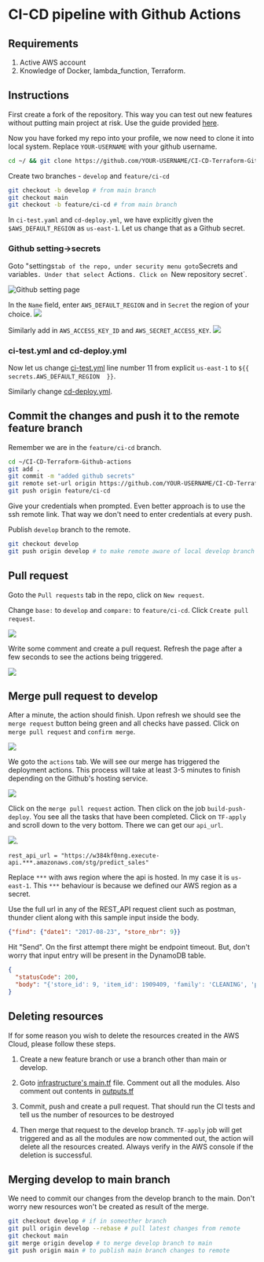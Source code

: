 # CI-CD pipeline with Github Actions

## Requirements
1. Active AWS account
2. Knowledge of Docker, lambda_function, Terraform.

## Instructions
First create a fork of the repository. This way you can test out new features without putting main project at risk. Use the guide provided [here](https://docs.github.com/en/get-started/quickstart/fork-a-repo?tool=webui#forking-a-repository).

Now you have forked my repo into your profile, we now need to clone it into local system. Replace `YOUR-USERNAME` with your github username.

```bash
cd ~/ && git clone https://github.com/YOUR-USERNAME/CI-CD-Terraform-Github-actions.git && cd CI-CD-Terraform-Github-actions
```

Create two branches - `develop` and `feature/ci-cd`

```bash
git checkout -b develop # from main branch
git checkout main
git checkout -b feature/ci-cd # from main branch
```

In `ci-test.yaml` and `cd-deploy.yml`, we have explicitly given the `$AWS_DEFAULT_REGION` as `us-east-1`. Let us change that as a Github secret.

### Github setting->secrets
Goto "settings` tab of the repo, under security menu goto `Secrets and variables`. Under that select `Actions`. Click on `New repository secret`.

![Github setting page](assets/images/gh-secrets.png)

In the `Name` field, enter `AWS_DEFAULT_REGION` and in `Secret` the region of your choice.
![](assets/images/gh-aws-region.png)

Similarly add in `AWS_ACCESS_KEY_ID` and `AWS_SECRET_ACCESS_KEY`. 
![](assets/images/gh-aws-secrets.png)

### ci-test.yml and cd-deploy.yml

Now let us change [ci-test.yml](.github/workflows/ci-test.yml#L11) line number 11 from explicit `us-east-1` to `${{  secrets.AWS_DEFAULT_REGION  }}`.

Similarly change [cd-deploy.yml](.github/workflows/cd-deploy.yml#L11).

## Commit the changes and push it to the remote feature branch

Remember we are in the `feature/ci-cd` branch. 

```bash
cd ~/CI-CD-Terraform-Github-actions
git add .
git commit -m "added github secrets"
git remote set-url origin https://github.com/YOUR-USERNAME/CI-CD-Terraform-Github-actions.git
git push origin feature/ci-cd
```
Give your credentials when prompted. Even better approach is to use the ssh remote link. That way we don't need to enter credentials at every push. 

Publish `develop` branch to the remote.
```bash
git checkout develop
git push origin develop # to make remote aware of local develop branch
```
## Pull request

Goto the `Pull requests` tab in the repo, click on `New request`.

Change `base:` to `develop` and `compare:` to `feature/ci-cd`. Click `Create pull request`. 

![](assets/images/gh-pull-req.png)

Write some comment and create a pull request. Refresh the page after a few seconds to see the actions being triggered.

![](assets/images/gh-pull-req-1.png)

## Merge pull request to develop

After a minute, the action should finish. Upon refresh we should see the `merge request` button being green and all checks have passed. Click on `merge pull request` and `confirm merge`.

![](assets/images/gh-pull-req-2.png)

We goto the `actions` tab. We will see our merge has triggered the deployment actions. This process will take at least 3-5 minutes to finish depending on the Github's hosting service.

![](assets/images/gh-cd-deploy.png)

Click on the `merge pull request` action. Then click on the job `build-push-deploy`. You see all the tasks that have been completed. Click on `TF-apply` and scroll down to the very bottom. There we can get our `api_url`. 

![](assets/images/gh-api-url.png).

`rest_api_url = "https://w384kf0nng.execute-api.***.amazonaws.com/stg/predict_sales"`

Replace `***` with aws region where the api is hosted. In my case it is `us-east-1`. This `***` behaviour is because we defined our AWS region as a secret. 

Use the full url in any of the REST_API request client such as postman, thunder client along with this sample input inside the body.

```json
{"find": {"date1": "2017-08-23", "store_nbr": 9}}
```

Hit "Send". On the first attempt there might be endpoint timeout. But, don't worry that input entry will be present in the DynamoDB table.

```json
{
  "statusCode": 200,
  "body": "{'store_id': 9, 'item_id': 1909409, 'family': 'CLEANING', 'prediction_date': '2017-08-23', 'inserted_at': '2023-06-13T10:34:24', 'unit_sales': '3.94'} - successfully created item!"
}
```

## Deleting resources

If for some reason you wish to delete the resources created in the AWS Cloud, please follow these steps.

1. Create a new feature branch or use a branch other than main or develop.

2. Goto [infrastructure's main.tf](infrastructure/main.tf) file. Comment out all the modules. Also comment out contents in [outputs.tf](infrastructure/outputs.tf) 

3. Commit, push and create a pull request. That should run the CI tests and tell us the number of resources to be destroyed

4. Then merge that request to the develop branch. `TF-apply` job will get triggered and as all the modules are now commented out, the action will delete all the resources created. Always verify in the AWS console if the deletion is successful.

## Merging develop to main branch

We need to commit our changes from the develop branch to the main. Don't worry new resources won't be created as result of the merge.

```bash
git checkout develop # if in someother branch
git pull origin develop --rebase # pull latest changes from remote
git checkout main
git merge origin develop # to merge develop branch to main
git push origin main # to publish main branch changes to remote
```
